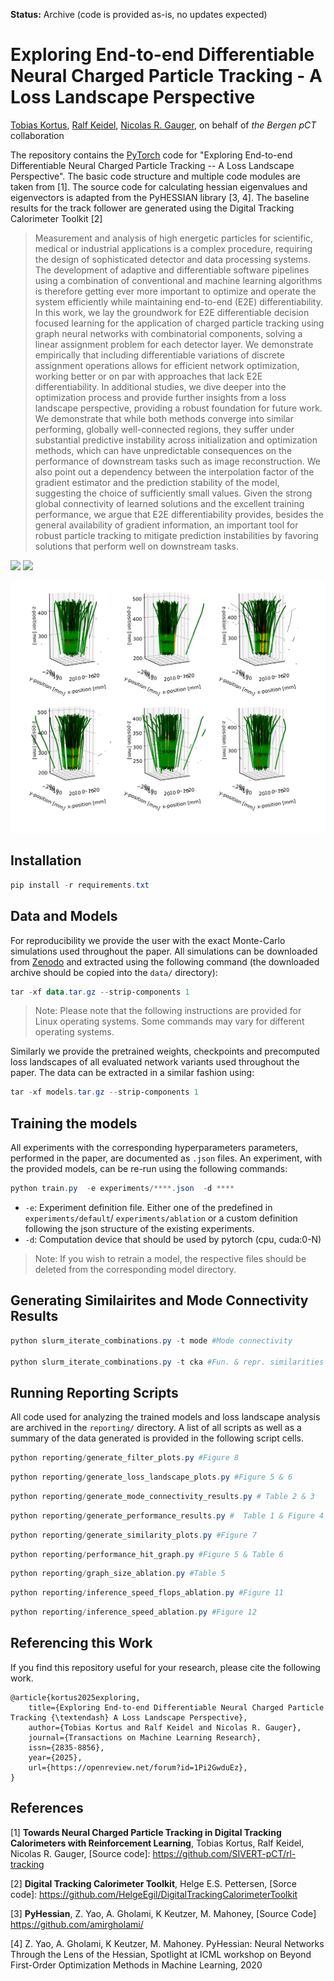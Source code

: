 **Status:** Archive (code is provided as-is, no updates expected)

# Exploring End-to-end Differentiable Neural Charged Particle Tracking - A Loss Landscape Perspective
[Tobias Kortus](https://www.scicomp.uni-kl.de/team/kortus/), [Ralf Keidel](https://www.scicomp.uni-kl.de/team/keidel/), [Nicolas R. Gauger](https://www.scicomp.uni-kl.de/team/gauger/), on behalf of *the Bergen pCT* collaboration

The repository contains the [PyTorch](https://pytorch.org/) code for "Exploring End-to-end Differentiable Neural Charged Particle Tracking -- A Loss Landscape Perspective". The basic code structure and multiple code modules are taken from [1]. The source code for calculating hessian eigenvalues and eigenvectors is adapted from the PyHESSIAN library [3, 4]. The baseline results for the track follower are generated using the Digital Tracking Calorimeter Toolkit [2]

> Measurement and analysis of high energetic particles for scientific, medical or industrial applications is a complex procedure, requiring the design of sophisticated detector and data processing systems. The development of adaptive and differentiable software pipelines using a combination of conventional and machine learning algorithms is therefore getting ever more important to optimize and operate the system efficiently while maintaining end-to-end (E2E) differentiability. In this work, we lay the groundwork for E2E differentiable decision focused learning for the application of charged particle tracking using graph neural networks with combinatorial components, solving a linear assignment problem for each detector layer. We demonstrate empirically that including differentiable variations of discrete assignment operations allows for efficient network optimization, working better or on par with approaches that lack E2E differentiability. In additional studies, we dive deeper into the optimization process and provide further insights from a loss landscape perspective, providing a robust foundation for future work. We demonstrate that while both methods converge into similar performing, globally well-connected regions, they suffer under substantial predictive instability across initialization and optimization methods, which can have unpredictable consequences on the performance of downstream tasks such as image reconstruction. We also point out a dependency between the interpolation factor of the gradient estimator and the prediction stability of the model, suggesting the choice of sufficiently small values. Given the strong global connectivity of learned solutions and the excellent training performance, we argue that E2E differentiability provides, besides the general availability of gradient information, an important tool for robust particle tracking to mitigate prediction instabilities by favoring solutions that perform well on downstream tasks.

<!--TODO: UPDATE BADGES-->
<a href="https://sivert.info"><img src="https://img.shields.io/website?style=flat-square&logo=appveyor?down_color=lightgrey&down_message=offline&label=Project%20Page&up_color=lightgreen&up_message=sivert.info&url=https://sivert.info" height=22.5></a>
<a href="https://openreview.net/forum?id=1Pi2GwduEz"><img src="https://img.shields.io/website?style=flat-square&logo=appveyor?down_color=8c1b13&down_message=offline&label=Open%20Review&up_color=8c1b13&up_message=1Pi2GwduEz&url=https://openreview.net/forum?id=1Pi2GwduEz" height=22.5></a>

![img](figures/tracks.png)

## Installation

```powershell
pip install -r requirements.txt
```

## Data and Models

For reproducibility we provide the user with the exact Monte-Carlo simulations used throughout the paper. All simulations can be downloaded from [Zenodo](https://zenodo.org/record/7426388) and extracted using the following command (the downloaded archive should be copied into the `data/` directory):

```powershell
tar -xf data.tar.gz --strip-components 1
```
> Note: Please note that the following instructions are provided for Linux operating systems. Some commands may vary for different operating systems.

Similarly we provide the pretrained weights, checkpoints and precomputed loss landscapes of all evaluated network variants used throughout the paper. The data can be extracted in a similar fashion using:

```powershell
tar -xf models.tar.gz --strip-components 1
```

## Training the models

All experiments with the corresponding hyperparameters parameters, performed in the paper, are documented as `.json` files. An experiment, with the provided models, can be re-run using the following commands:

```powershell
python train.py  -e experiments/****.json  -d ****
```

- `-e`: Experiment definition file. Either one of the predefined in `experiments/default`/ `experiments/ablation` or a custom definition following the json structure of the existing experiments.
- `-d`: Computation device that should be used by pytorch (cpu, cuda:0-N)

> Note: If you wish to retrain a model, the respective files should be deleted from the corresponding model directory.


## Generating Similairites and Mode Connectivity Results

```powershell
python slurm_iterate_combinations.py -t mode #Mode connectivity

python slurm_iterate_combinations.py -t cka #Fun. & repr. similarities
```

## Running Reporting Scripts

All code used for analyzing the trained models and loss landscape analysis are archived in the `reporting/` directory. A list of all scripts as well as a summary of the data generated is provided in the following script cells.

```powershell
python reporting/generate_filter_plots.py #Figure 8
```

```powershell
python reporting/generate_loss_landscape_plots.py #Figure 5 & 6
```

```powershell
python reporting/generate_mode_connectivity_results.py # Table 2 & 3
```

```powershell
python reporting/generate_performance_results.py #  Table 1 & Figure 4
```

```powershell
python reporting/generate_similarity_plots.py #Figure 7
```

```powershell
python reporting/performance_hit_graph.py #Figure 5 & Table 6
```

```powershell
python reporting/graph_size_ablation.py #Table 5
```


```powershell
python reporting/inference_speed_flops_ablation.py #Figure 11
```


```powershell
python reporting/inference_speed_ablation.py #Figure 12
```



## Referencing this Work

If you find this repository useful for your research, please cite the following work.

```
@article{kortus2025exploring,
    title={Exploring End-to-end Differentiable Neural Charged Particle Tracking {\textendash} A Loss Landscape Perspective},
    author={Tobias Kortus and Ralf Keidel and Nicolas R. Gauger},
    journal={Transactions on Machine Learning Research},
    issn={2835-8856},
    year={2025},
    url={https://openreview.net/forum?id=1Pi2GwduEz},
}
```

## References

[1] **Towards Neural Charged Particle Tracking in Digital Tracking Calorimeters with Reinforcement Learning**, Tobias Kortus, Ralf Keidel, Nicolas R. Gauger, [Source code]: https://github.com/SIVERT-pCT/rl-tracking

[2] **Digital Tracking Calorimeter Toolkit**, Helge E.S. Pettersen, [Sorce code]: https://github.com/HelgeEgil/DigitalTrackingCalorimeterToolkit

[3] **PyHessian**, Z. Yao, A. Gholami, K Keutzer, M. Mahoney, [Source Code] https://github.com/amirgholami/

[4] Z. Yao, A. Gholami, K Keutzer, M. Mahoney. PyHessian: Neural Networks Through the Lens of the Hessian, Spotlight at ICML workshop on Beyond First-Order Optimization Methods in Machine Learning, 2020